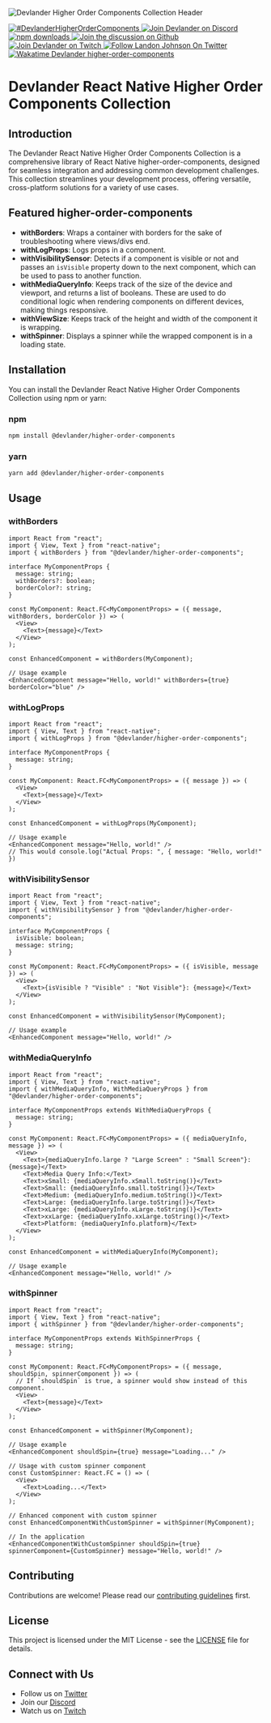 
![Devlander Higher Order Components Collection Header](https://github.com/Devlander-Software/higher-order-components/raw/main/media/images/react-higher-order-components-github-cover.png)

<a href="https://twitter.com/intent/tweet?button_hashtag=DevlanderHigherOrderComponents" target="_parent">
  <img alt="#DevlanderHigherOrderComponents" src="https://img.shields.io/twitter/url?color=%2308a0e9&label=DevlanderHigherOrderComponents&style=social&url=https%3A%2F%2Ftwitter.com%2Fintent%2Ftweet%3Fbutton_hashtag%DevlanderHigherOrderComponents">
</a>
<a href="https://bit.ly/devlander-discord-invite" target="_parent">
  <img alt="Join Devlander on Discord" src="https://img.shields.io/badge/Discord-Devlander-%235865F2" />
</a>

<a href="https://www.npmjs.com/package/@devlander/higher-order-components" target="_parent">
  <img alt="npm downloads" src="https://img.shields.io/npm/dm/@devlander/higher-order-components.svg" />
</a>

<a href="https://github.com/orgs/Devlander-Software/discussions">
  <img alt="Join the discussion on Github" src="https://img.shields.io/badge/Github%20Discussions%20%26%20Support-Chat%20now!-blue" />
</a>

<a href="https://bit.ly/devlander-twitch">
  <img alt="Join Devlander on Twitch" src="https://img.shields.io/twitch/status/devlander" />
</a>

<a href="https://bit.ly/landonwjohnson-on-twitter" target="_parent">
  <img alt="Follow Landon Johnson On Twitter" src="https://img.shields.io/twitter/follow/landonwjohnson.svg?style=social&label=Follow" />
</a> 

<a href="https://bit.ly/landonwjohnson-on-twitter" target="_parent">
  <img alt="Wakatime Devlander higher-order-components" src="https://wakatime.com/badge/user/bd50b6c5-e0ca-4937-83b3-ab2d13adbc73/project/018b1ae9-e146-4ac3-88fb-6e3097c4064c.svg" />
</a> 

# Devlander React Native Higher Order Components Collection

## Introduction

The Devlander React Native Higher Order Components Collection is a comprehensive library of React Native higher-order-components, designed for seamless integration and addressing common development challenges. This collection streamlines your development process, offering versatile, cross-platform solutions for a variety of use cases.

## Featured higher-order-components

- **withBorders**: Wraps a container with borders for the sake of troubleshooting where views/divs end.
- **withLogProps**: Logs props in a component.
- **withVisibilitySensor**: Detects if a component is visible or not and passes an `isVisible` property down to the next component, which can be used to pass to another function.
- **withMediaQueryInfo**: Keeps track of the size of the device and viewport, and returns a list of booleans. These are used to do conditional logic when rendering components on different devices, making things responsive.
- **withViewSize**: Keeps track of the height and width of the component it is wrapping.
- **withSpinner**: Displays a spinner while the wrapped component is in a loading state.

## Installation

You can install the Devlander React Native Higher Order Components Collection using npm or yarn:

### npm
```bash
npm install @devlander/higher-order-components
```

### yarn
```bash
yarn add @devlander/higher-order-components
```

## Usage

### withBorders

```tsx
import React from "react";
import { View, Text } from "react-native";
import { withBorders } from "@devlander/higher-order-components";

interface MyComponentProps {
  message: string;
  withBorders?: boolean;
  borderColor?: string;
}

const MyComponent: React.FC<MyComponentProps> = ({ message, withBorders, borderColor }) => (
  <View>
    <Text>{message}</Text>
  </View>
);

const EnhancedComponent = withBorders(MyComponent);

// Usage example
<EnhancedComponent message="Hello, world!" withBorders={true} borderColor="blue" />
```

### withLogProps

```tsx
import React from "react";
import { View, Text } from "react-native";
import { withLogProps } from "@devlander/higher-order-components";

interface MyComponentProps {
  message: string;
}

const MyComponent: React.FC<MyComponentProps> = ({ message }) => (
  <View>
    <Text>{message}</Text>
  </View>
);

const EnhancedComponent = withLogProps(MyComponent);

// Usage example
<EnhancedComponent message="Hello, world!" />
// This would console.log("Actual Props: ", { message: "Hello, world!" })
```

### withVisibilitySensor

```tsx
import React from "react";
import { View, Text } from "react-native";
import { withVisibilitySensor } from "@devlander/higher-order-components";

interface MyComponentProps {
  isVisible: boolean;
  message: string;
}

const MyComponent: React.FC<MyComponentProps> = ({ isVisible, message }) => (
  <View>
    <Text>{isVisible ? "Visible" : "Not Visible"}: {message}</Text>
  </View>
);

const EnhancedComponent = withVisibilitySensor(MyComponent);

// Usage example
<EnhancedComponent message="Hello, world!" />
```

### withMediaQueryInfo

```tsx
import React from "react";
import { View, Text } from "react-native";
import { withMediaQueryInfo, WithMediaQueryProps } from "@devlander/higher-order-components";

interface MyComponentProps extends WithMediaQueryProps {
  message: string;
}

const MyComponent: React.FC<MyComponentProps> = ({ mediaQueryInfo, message }) => (
  <View>
    <Text>{mediaQueryInfo.large ? "Large Screen" : "Small Screen"}: {message}</Text>
    <Text>Media Query Info:</Text>
    <Text>xSmall: {mediaQueryInfo.xSmall.toString()}</Text>
    <Text>Small: {mediaQueryInfo.small.toString()}</Text>
    <Text>Medium: {mediaQueryInfo.medium.toString()}</Text>
    <Text>Large: {mediaQueryInfo.large.toString()}</Text>
    <Text>xLarge: {mediaQueryInfo.xLarge.toString()}</Text>
    <Text>xxLarge: {mediaQueryInfo.xxLarge.toString()}</Text>
    <Text>Platform: {mediaQueryInfo.platform}</Text>
  </View>
);

const EnhancedComponent = withMediaQueryInfo(MyComponent);

// Usage example
<EnhancedComponent message="Hello, world!" />
```

### withSpinner

```tsx
import React from "react";
import { View, Text } from "react-native";
import { withSpinner } from "@devlander/higher-order-components";

interface MyComponentProps extends WithSpinnerProps {
  message: string;
}

const MyComponent: React.FC<MyComponentProps> = ({ message, shouldSpin, spinnerComponent }) => (
  // If `shouldSpin` is true, a spinner would show instead of this component.
  <View>
    <Text>{message}</Text>
  </View>
);

const EnhancedComponent = withSpinner(MyComponent);

// Usage example
<EnhancedComponent shouldSpin={true} message="Loading..." />

// Usage with custom spinner component
const CustomSpinner: React.FC = () => (
  <View>
    <Text>Loading...</Text>
  </View>
);

// Enhanced component with custom spinner
const EnhancedComponentWithCustomSpinner = withSpinner(MyComponent);

// In the application
<EnhancedComponentWithCustomSpinner shouldSpin={true} spinnerComponent={CustomSpinner} message="Hello, world!" />
```

## Contributing

Contributions are welcome! Please read our [contributing guidelines](https://github.com/Devlander-Software/higher-order-components/blob/main/CONTRIBUTING.md) first.

## License

This project is licensed under the MIT License - see the [LICENSE](https://github.com/Devlander-Software/higher-order-components/blob/main/LICENSE) file for details.

## Connect with Us

- Follow us on [Twitter](https://bit.ly/landonwjohnson-on-twitter)
- Join our [Discord](https://bit.ly/devlander-discord-invite)
- Watch us on [Twitch](https://bit.ly/devlander-twitch)
